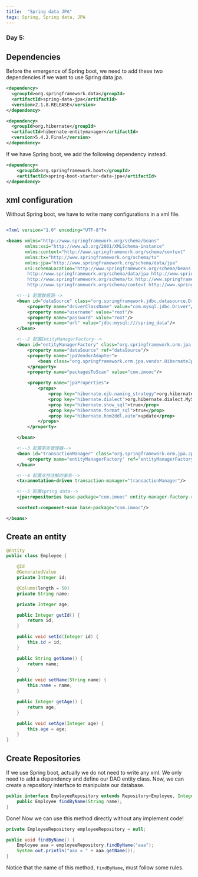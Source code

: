 ```yaml
---
title:  "Spring data JPA"
tags: Spring, Spring data, JPA
---
```


### Day 5: 


## Dependencies

Before the emergence of Spring boot, we need to add these two dependencies if we want to use Spring data jpa.
```xml
<dependency>
  <groupId>org.springframework.data</groupId>
  <artifactId>spring-data-jpa</artifactId>
  <version>2.1.8.RELEASE</version>
</dependency>

<dependency>
  <groupId>org.hibernate</groupId>
  <artifactId>hibernate-entitymanager</artifactId>
  <version>5.4.2.Final</version>
</dependency>
```

If we have Spring boot, we add the following dependency instead.

```xml
<dependency>
    <groupId>org.springframework.boot</groupId>
    <artifactId>spring-boot-starter-data-jpa</artifactId>
</dependency>
```

## xml configuration

Without Spring boot, we have to write many configurations in a xml file.

```xml

<?xml version="1.0" encoding="UTF-8"?>

<beans xmlns="http://www.springframework.org/schema/beans"
       xmlns:xsi="http://www.w3.org/2001/XMLSchema-instance"
       xmlns:context="http://www.springframework.org/schema/context"
       xmlns:tx="http://www.springframework.org/schema/tx"
       xmlns:jpa="http://www.springframework.org/schema/data/jpa"
       xsi:schemaLocation="http://www.springframework.org/schema/beans http://www.springframework.org/schema/beans/spring-beans.xsd
		http://www.springframework.org/schema/data/jpa http://www.springframework.org/schema/data/jpa/spring-jpa-1.3.xsd
		http://www.springframework.org/schema/tx http://www.springframework.org/schema/tx/spring-tx-4.0.xsd
		http://www.springframework.org/schema/context http://www.springframework.org/schema/context/spring-context-4.0.xsd">

    <!--1 配置数据源-->
    <bean id="dataSource" class="org.springframework.jdbc.datasource.DriverManagerDataSource">
        <property name="driverClassName" value="com.mysql.jdbc.Driver"/>
        <property name="username" value="root"/>
        <property name="password" value="root"/>
        <property name="url" value="jdbc:mysql:///spring_data"/>
    </bean>

    <!--2 配置EntityManagerFactory-->
    <bean id="entityManagerFactory" class="org.springframework.orm.jpa.LocalContainerEntityManagerFactoryBean">
        <property name="dataSource" ref="dataSource"/>
        <property name="jpaVendorAdapter">
            <bean class="org.springframework.orm.jpa.vendor.HibernateJpaVendorAdapter"/>
        </property>
        <property name="packagesToScan" value="com.imooc"/>

        <property name="jpaProperties">
            <props>
                <prop key="hibernate.ejb.naming_strategy">org.hibernate.cfg.ImprovedNamingStrategy</prop>
                <prop key="hibernate.dialect">org.hibernate.dialect.MySQL5InnoDBDialect</prop>
                <prop key="hibernate.show_sql">true</prop>
                <prop key="hibernate.format_sql">true</prop>
                <prop key="hibernate.hbm2ddl.auto">update</prop>
            </props>
        </property>

    </bean>

    <!--3 配置事务管理器-->
    <bean id="transactionManager" class="org.springframework.orm.jpa.JpaTransactionManager">
        <property name="entityManagerFactory" ref="entityManagerFactory"/>
    </bean>

    <!--4 配置支持注解的事务-->
    <tx:annotation-driven transaction-manager="transactionManager"/>

    <!--5 配置spring data-->
    <jpa:repositories base-package="com.imooc" entity-manager-factory-ref="entityManagerFactory"/>

    <context:component-scan base-package="com.imooc"/>

</beans>

```

## Create an entity

```java
@Entity
public class Employee {

    @Id
    @GeneratedValue
    private Integer id;

    @Column(length = 50)
    private String name;

    private Integer age;

    public Integer getId() {
        return id;
    }

    public void setId(Integer id) {
        this.id = id;
    }

    public String getName() {
        return name;
    }

    public void setName(String name) {
        this.name = name;
    }

    public Integer getAge() {
        return age;
    }

    public void setAge(Integer age) {
        this.age = age;
    }
}
```

## Create Repositories

If we use Spring boot, actually we do not need to write any xml. We only need to add a dependency and define our DAO 
entity class. Now, we can create a repository interface to manipulate our database.

```java
public interface EmployeeRepository extends Repository<Employee, Integer> {
    public Employee findByName(String name);
}
```

Done! Now we can use this method directly without any implement code!

```java
private EmployeeRepository employeeRepository = null;

public void findByName() {
    Employee aaa = employeeRepository.findByName("aaa");
    System.out.println("aaa = " + aaa.getName());
}
```

Notice that the name of this method, `findByName`, must follow some rules.

























